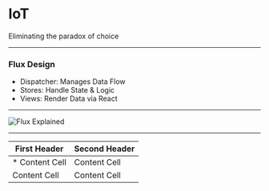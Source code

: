 # IoT 

Eliminating the paradox of choice

---

### Flux Design

- Dispatcher: Manages Data Flow
- Stores: Handle State & Logic
- Views: Render Data via React

---

![Flux Explained](https://facebook.github.io/flux/img/flux-simple-f8-diagram-explained-1300w.png)

---
| First Header  | Second Header |
| ------------- | ------------- |
|    * Content Cell  | Content Cell  |
| Content Cell  | Content Cell  |
